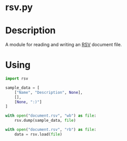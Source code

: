 # rsv.py
# Description
A module for reading and writing an [RSV](https://github.com/Stenway/RSV-Challenge) document file.

# Using
```python
import rsv

sample_data = [
    ["Name", "Description", None],
    [],
    [None, ":)"]
]

with open("document.rsv", "wb") as file:
    rsv.dump(sample_data, file)

with open("document.rsv", "rb") as file:
    data = rsv.load(file)
```